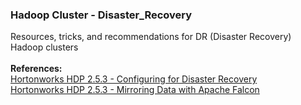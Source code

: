 <h3>Hadoop Cluster - Disaster_Recovery</h3>
Resources, tricks, and recommendations for DR (Disaster Recovery) Hadoop clusters
<br>
<br><b>References:</b>
<br><a href="http://docs.hortonworks.com/HDPDocuments/HDP2/HDP-2.5.3/bk_data-movement-and-integration/content/ch_disaster_recovery_falcon.html">Hortonworks HDP 2.5.3 - Configuring for Disaster Recovery</a>
<br><a href="http://docs.hortonworks.com/HDPDocuments/HDP2/HDP-2.5.3/bk_data-movement-and-integration/content/ch_mirroring_on-prem.html">Hortonworks HDP 2.5.3 - Mirroring Data with Apache Falcon</a>
